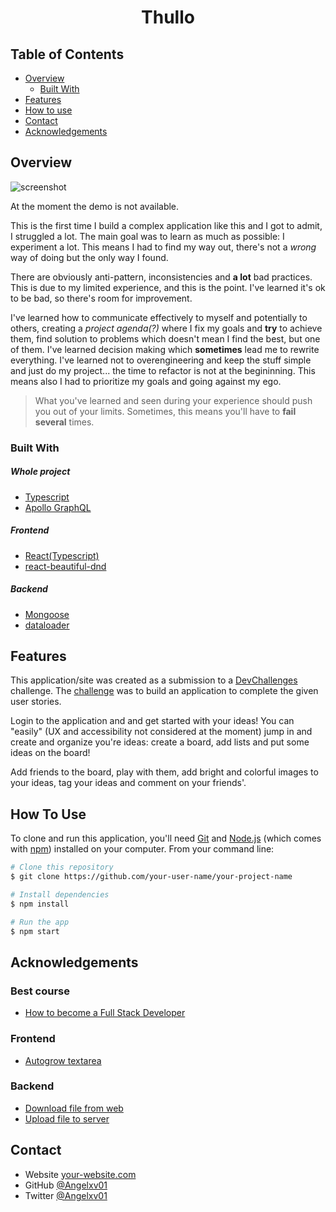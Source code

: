 <h1 align="center">Thullo</h1>

<!--<div align="center">
   Solution for a challenge from  <a href="http://devchallenges.io" target="_blank">Devchallenges.io</a>.
</div>

<div align="center">
  <h3>
    <a href="https://{your-demo-link.your-domain}">
      Demo
    </a>
    <span> | </span>
    <a href="https://{your-url-to-the-solution}">
      Solution
    </a>
    <span> | </span>
    <a href="https://devchallenges.io/challenges/wP0LbGgEeKhpFHUpPpDh">
      Challenge
    </a>
  </h3>
</div>
-->
<!-- TABLE OF CONTENTS -->

## Table of Contents

- [Overview](#overview)
  - [Built With](#built-with)
- [Features](#features)
- [How to use](#how-to-use)
- [Contact](#contact)
- [Acknowledgements](#acknowledgements)

<!-- OVERVIEW -->

## Overview

![screenshot](https://user-images.githubusercontent.com/16707738/92399059-5716eb00-f132-11ea-8b14-bcacdc8ec97b.png)

At the moment the demo is not available.

This is the first time I build a complex application like this and I got to admit, I struggled a lot. 
The main goal was to learn as much as possible: I experiment a lot. This means I had to find my way out, there's not a *wrong* way of doing but the only way I found. 

There are obviously anti-pattern, inconsistencies and **a lot** bad practices. This is due to my limited experience, and this is the point. I've learned it's ok to be bad, so there's room for improvement.

I've learned how to communicate effectively to myself and potentially to others, creating a *project agenda(?)* where I fix my goals and **try** to achieve them, find solution to problems which doesn't mean I find the best, but one of them. I've learned decision making which **sometimes** lead me to rewrite everything. I've learned not to overengineering and keep the stuff simple and just do my project... the time to refactor is not at the begininning. This means also I had to prioritize my goals and going against my ego.

> What you've learned and seen during your experience should push you out of your limits.
> Sometimes, this means you'll have to **fail several** times.

### Built With

##### Whole project

- [Typescript](https://www.typescriptlang.org/)
- [Apollo GraphQL](https://www.apollographql.com/docs/)

##### Frontend

- [React(Typescript)](https://reactjs.org/)
- [react-beautiful-dnd](https://github.com/atlassian/react-beautiful-dnd)

##### Backend

- [Mongoose](https://mongoosejs.com/)
- [dataloader](https://github.com/graphql/dataloader)

## Features

<!-- List the features of your application or follow the template. Don't share the figma file here :) -->

This application/site was created as a submission to a [DevChallenges](https://devchallenges.io/challenges) challenge. The [challenge](https://devchallenges.io/challenges/wP0LbGgEeKhpFHUpPpDh) was to build an application to complete the given user stories.

Login to the application and and get started with your ideas! You can "easily" (UX and accessibility not considered at the moment) jump in and create and organize you're ideas: create a board, add lists and put some ideas on the board!

Add friends to the board, play with them, add bright and colorful images to your ideas, tag your ideas and comment on your friends'. 

## How To Use

<!-- Example: -->

To clone and run this application, you'll need [Git](https://git-scm.com) and [Node.js](https://nodejs.org/en/download/) (which comes with [npm](http://npmjs.com)) installed on your computer. From your command line:

```bash
# Clone this repository
$ git clone https://github.com/your-user-name/your-project-name

# Install dependencies
$ npm install

# Run the app
$ npm start
```

## Acknowledgements

<!-- This section should list any articles or add-ons/plugins that helps you to complete the project. This is optional but it will help you in the future. For example: -->

### Best course

- [How to become a Full Stack Developer](https://fullstackopen.com/en/)

### Frontend

- [Autogrow textarea](https://codepen.io/chriscoyier/pen/XWKEVLy)

### Backend

- [Download file from web](https://stackoverflow.com/questions/7288814/download-a-file-from-nodejs-server-using-express)
- [Upload file to server](https://github.com/jaydenseric/graphql-upload)

## Contact

- Website [your-website.com](https://{your-web-site-link})
- GitHub [@Angelxv01](https://github.com/Angelxv01)
- Twitter [@Angelxv01](https://twitter.com/Angelxv01)
